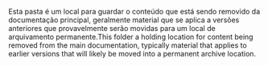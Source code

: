 <span data-ttu-id="b3aec-101">Esta pasta é um local para guardar o conteúdo que está sendo removido da documentação principal, geralmente material que se aplica a versões anteriores que provavelmente serão movidas para um local de arquivamento permanente.</span><span class="sxs-lookup"><span data-stu-id="b3aec-101">This folder a holding location for content being removed from the main documentation, typically material that applies to earlier versions that will likely be moved into a permanent archive location.</span></span>